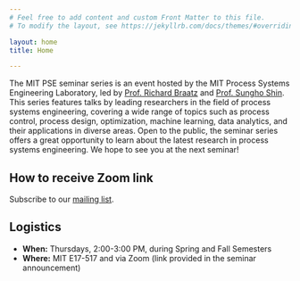 ```yaml
---
# Feel free to add content and custom Front Matter to this file.
# To modify the layout, see https://jekyllrb.com/docs/themes/#overriding-theme-defaults

layout: home
title: Home

---
```

The MIT PSE seminar series is an event hosted by the MIT Process Systems Engineering Laboratory, led by [Prof. Richard Braatz](https://web.mit.edu/braatzgroup/) and [Prof. Sungho Shin](https://shin.mit.edu). This series features talks by leading researchers in the field of process systems engineering, covering a wide range of topics such as process control, process design, optimization, machine learning, data analytics, and their applications in diverse areas. Open to the public, the seminar series offers a great opportunity to learn about the latest research in process systems engineering. We hope to see you at the next seminar!

## How to receive Zoom link
Subscribe to our [mailing list](https://mailman.mit.edu/mailman/listinfo/pse-seminar).

## Logistics
- **When:** Thursdays, 2:00-3:00 PM, during Spring and Fall Semesters
- **Where:** MIT E17-517 and via Zoom (link provided in the seminar announcement)
